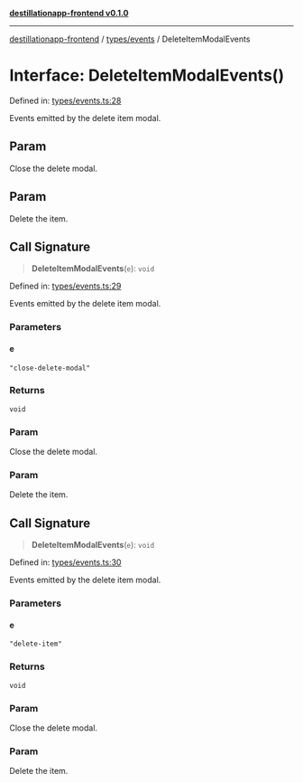 [**destillationapp-frontend v0.1.0**](../../../README.md)

***

[destillationapp-frontend](../../../modules.md) / [types/events](../README.md) / DeleteItemModalEvents

# Interface: DeleteItemModalEvents()

Defined in: [types/events.ts:28](https://github.com/DestillApp/main/blob/be94b1d93681946bd573e84cd8381ba32cee62b9/frontend/src/types/events.ts#L28)

Events emitted by the delete item modal.

## Param

Close the delete modal.

## Param

Delete the item.

## Call Signature

> **DeleteItemModalEvents**(`e`): `void`

Defined in: [types/events.ts:29](https://github.com/DestillApp/main/blob/be94b1d93681946bd573e84cd8381ba32cee62b9/frontend/src/types/events.ts#L29)

Events emitted by the delete item modal.

### Parameters

#### e

`"close-delete-modal"`

### Returns

`void`

### Param

Close the delete modal.

### Param

Delete the item.

## Call Signature

> **DeleteItemModalEvents**(`e`): `void`

Defined in: [types/events.ts:30](https://github.com/DestillApp/main/blob/be94b1d93681946bd573e84cd8381ba32cee62b9/frontend/src/types/events.ts#L30)

Events emitted by the delete item modal.

### Parameters

#### e

`"delete-item"`

### Returns

`void`

### Param

Close the delete modal.

### Param

Delete the item.
